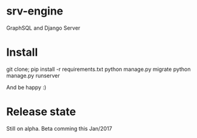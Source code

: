 # srv-engine
GraphSQL and Django Server

# Install
git clone;
pip install -r requirements.txt
python manage.py migrate
python manage.py runserver

And be happy :)

# Release state
Still on alpha. Beta comming this Jan/2017
